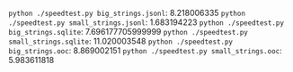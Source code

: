 `python ./speedtest.py big_strings.jsonl`: 8.218006335
`python ./speedtest.py small_strings.jsonl`: 1.683194223
`python ./speedtest.py big_strings.sqlite`: 7.696177705999999
`python ./speedtest.py small_strings.sqlite`: 11.020003548
`python ./speedtest.py big_strings.ooc`: 8.869002151
`python ./speedtest.py small_strings.ooc`: 5.983611818
